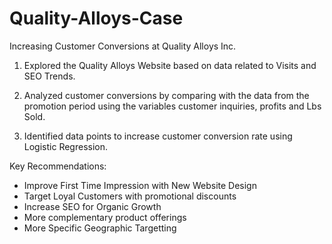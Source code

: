# Quality-Alloys-Case

Increasing Customer Conversions at Quality Alloys Inc.

1. Explored the Quality Alloys Website based on data related to Visits and SEO Trends.

2. Analyzed customer conversions by comparing with the data from the promotion period using the variables customer inquiries, profits and Lbs Sold.

3. Identified data points to increase customer conversion rate using Logistic Regression.

Key Recommendations:
 - Improve First Time Impression with New Website Design
 - Target Loyal Customers with promotional discounts
 - Increase SEO for Organic Growth
 - More complementary product offerings
 - More Specific Geographic Targetting
